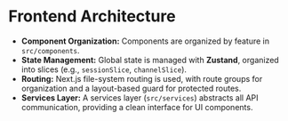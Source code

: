 # Frontend Architecture

*   **Component Organization:** Components are organized by feature in `src/components`.
*   **State Management:** Global state is managed with **Zustand**, organized into slices (e.g., `sessionSlice`, `channelSlice`).
*   **Routing:** Next.js file-system routing is used, with route groups for organization and a layout-based guard for protected routes.
*   **Services Layer:** A services layer (`src/services`) abstracts all API communication, providing a clean interface for UI components.
